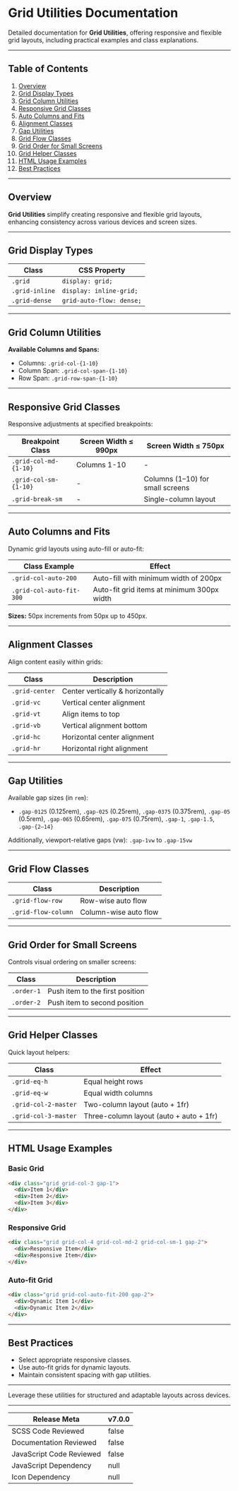 # Grid Utilities Documentation

Detailed documentation for **Grid Utilities**, offering responsive and flexible grid layouts, including practical examples and class explanations.

---

## Table of Contents

1. [Overview](#overview)
2. [Grid Display Types](#grid-display-types)
3. [Grid Column Utilities](#grid-column-utilities)
4. [Responsive Grid Classes](#responsive-grid-classes)
5. [Auto Columns and Fits](#auto-columns-and-fits)
6. [Alignment Classes](#alignment-classes)
7. [Gap Utilities](#gap-utilities)
8. [Grid Flow Classes](#grid-flow-classes)
9. [Grid Order for Small Screens](#grid-order-for-small-screens)
10. [Grid Helper Classes](#grid-helper-classes)
11. [HTML Usage Examples](#html-usage-examples)
12. [Best Practices](#best-practices)

---

## Overview

**Grid Utilities** simplify creating responsive and flexible grid layouts, enhancing consistency across various devices and screen sizes.

---

## Grid Display Types

|Class|CSS Property|
|---|---|
|`.grid`|`display: grid;`|
|`.grid-inline`|`display: inline-grid;`|
|`.grid-dense`|`grid-auto-flow: dense;`|

---

## Grid Column Utilities

**Available Columns and Spans:**

- Columns: `.grid-col-{1-10}`
- Column Span: `.grid-col-span-{1-10}`
- Row Span: `.grid-row-span-{1-10}`

---

## Responsive Grid Classes

Responsive adjustments at specified breakpoints:

|Breakpoint Class|Screen Width ≤ 990px|Screen Width ≤ 750px|
|---|---|---|
|`.grid-col-md-{1-10}`|Columns 1-10|-|
|`.grid-col-sm-{1-10}`|-|Columns (1–10) for small screens|
|`.grid-break-sm`|-|Single-column layout|

---

## Auto Columns and Fits

Dynamic grid layouts using auto-fill or auto-fit:

|Class Example|Effect|
|---|---|
|`.grid-col-auto-200`|Auto-fill with minimum width of 200px|
|`.grid-col-auto-fit-300`|Auto-fit grid items at minimum 300px width|

**Sizes:** 50px increments from 50px up to 450px.

---

## Alignment Classes

Align content easily within grids:

|Class|Description|
|---|---|
|`.grid-center`|Center vertically & horizontally|
|`.grid-vc`|Vertical center alignment|
|`.grid-vt`|Align items to top|
|`.grid-vb`|Vertical alignment bottom|
|`.grid-hc`|Horizontal center alignment|
|`.grid-hr`|Horizontal right alignment|

---

## Gap Utilities

Available gap sizes (in `rem`):

- `.gap-0125` (0.125rem), `.gap-025` (0.25rem), `.gap-0375` (0.375rem), `.gap-05` (0.5rem), `.gap-065` (0.65rem), `.gap-075` (0.75rem), `.gap-1`, `.gap-1.5`, `.gap-{2–14}`

Additionally, viewport-relative gaps (vw): `.gap-1vw` to `.gap-15vw`

---

## Grid Flow Classes

|Class|Description|
|---|---|
|`.grid-flow-row`|Row-wise auto flow|
|`.grid-flow-column`|Column-wise auto flow|

---

## Grid Order for Small Screens

Controls visual ordering on smaller screens:

|Class|Description|
|---|---|
|`.order-1`|Push item to the first position|
|`.order-2`|Push item to second position|

---

## Grid Helper Classes

Quick layout helpers:

|Class|Effect|
|---|---|
|`.grid-eq-h`|Equal height rows|
|`.grid-eq-w`|Equal width columns|
|`.grid-col-2-master`|Two-column layout (auto + 1fr)|
|`.grid-col-3-master`|Three-column layout (auto + auto + 1fr)|

---

## HTML Usage Examples

### Basic Grid

```html
<div class="grid grid-col-3 gap-1">
  <div>Item 1</div>
  <div>Item 2</div>
  <div>Item 3</div>
</div>
```

### Responsive Grid

```html
<div class="grid grid-col-4 grid-col-md-2 grid-col-sm-1 gap-2">
  <div>Responsive Item</div>
  <div>Responsive Item</div>
</div>
```

### Auto-fit Grid

```html
<div class="grid grid-col-auto-fit-200 gap-2">
  <div>Dynamic Item 1</div>
  <div>Dynamic Item 2</div>
</div>
```

---

## Best Practices

- Select appropriate responsive classes.
- Use auto-fit grids for dynamic layouts.
- Maintain consistent spacing with gap utilities.

---

Leverage these utilities for structured and adaptable layouts across devices.

---

| Release Meta             | v7.0.0 |
| ------------------------ | ------ |
| SCSS Code Reviewed       | false  |
| Documentation Reviewed   | false  |
| JavaScript Code Reviewed | false  |
| JavaScript Dependency    | null   | 
| Icon Dependency          | null   |

